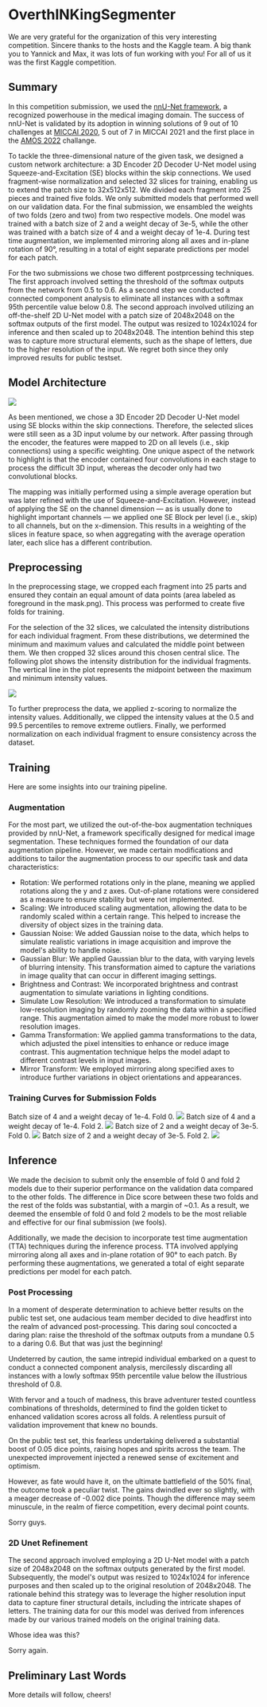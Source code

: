 # OverthINKingSegmenter

We are very grateful for the organization of this very interesting competition. Sincere thanks to the hosts and the Kaggle team. A big thank you to Yannick and Max, it was lots of fun working with you! For all of us it was the first Kaggle competition. 

## Summary

In this competition submission, we used the [nnU-Net framework](https://github.com/MIC-DKFZ/nnUNet), a recognized powerhouse in the medical imaging domain. The success of nnU-Net is validated by its adoption in winning solutions of 9 out of 10 challenges at [MICCAI 2020](https://arxiv.org/abs/2101.00232), 5 out of 7 in MICCAI 2021 and the first place in the [AMOS 2022](https://amos22.grand-challenge.org/final-ranking/) challange.

To tackle the three-dimensional nature of the given task, we designed a custom network architecture: a 3D Encoder 2D Decoder U-Net model using Squeeze-and-Excitation (SE) blocks within the skip connections. We used fragment-wise normalization and selected 32 slices for training, enabling us to extend the patch size to 32x512x512. We divided each fragment into 25 pieces and trained five folds. We only submitted models that performed well on our validation data. For the final submission, we ensambled the weights of two folds (zero and two) from two respective models. One model was trained with a batch size of 2 and a weight decay of 3e-5, while the other was trained with a batch size of 4 and a weight decay of 1e-4. During test time augmentation, we implemented mirroring along all axes and in-plane rotation of 90°, resulting in a total of eight separate predictions per model for each patch. 

For the two submissions we chose two different postprcessing techniques. The first approach involved setting the threshold of the softmax outputs from the network from 0.5 to 0.6. As a second step we conducted a connected component analysis to eliminate all instances with a softmax 95th percentile value below 0.8. The second approach involved utilizing an off-the-shelf 2D U-Net model with a patch size of 2048x2048 on the softmax outputs of the first model. The output was resized to 1024x1024 for inference and then scaled up to 2048x2048. The intention behind this step was to capture more structural elements, such as the shape of letters, due to the higher resolution of the input. We regret both since they only improved results for public testset.

## Model Architecture

![](https://www.googleapis.com/download/storage/v1/b/kaggle-forum-message-attachments/o/inbox%2F6289140%2Fbf19626f416be872fbb0b56b92a6c585%2FModel.png?generation=1686847814703959&alt=media)

As been mentioned, we chose a 3D Encoder 2D Decoder U-Net model using SE blocks within the skip connections. Therefore, the selected slices were still seen as a 3D input volume by our network. After passing through the encoder, the features were mapped to 2D on all levels (i.e., skip connections) using a specific weighting. One unique aspect of the network to highlight is that the encoder contained four convolutions in each stage to process the difficult 3D input, whereas the decoder only had two convolutional blocks.

The mapping was initially performed using a simple average operation but was later refined with the use of Squeeze-and-Excitation. However, instead of applying the SE on the channel dimension — as is usually done to highlight important channels — we applied one SE Block per level (i.e., skip) to all channels, but on the x-dimension. This results in a weighting of the slices in feature space, so when aggregating with the average operation later, each slice has a different contribution.

## Preprocessing

In the preprocessing stage, we cropped each fragment into 25 parts and ensured they contain an equal amount of data points (area labeled as foreground in the mask.png). This process was performed to create five folds for training.

For the selection of the 32 slices, we calculated the intensity distributions for each individual fragment. From these distributions, we determined the minimum and maximum values and calculated the middle point between them. We then cropped 32 slices around this chosen central slice. The following plot shows the intensity distribution for the individual fragments. The vertical line in the plot represents the midpoint between the maximum and minimum intensity values.

![](https://www.googleapis.com/download/storage/v1/b/kaggle-forum-message-attachments/o/inbox%2F6289140%2F1fd4a8e4dbccd46f59d3ca92b19fb74d%2Fintesity_dist.png?generation=1686847846933995&alt=media)

To further preprocess the data, we applied z-scoring to normalize the intensity values. Additionally, we clipped the intensity values at the 0.5 and 99.5 percentiles to remove extreme outliers. Finally, we performed normalization on each individual fragment to ensure consistency across the dataset.

## Training

Here are some insights into our training pipeline.

### Augmentation

For the most part, we utilized the out-of-the-box augmentation techniques provided by nnU-Net, a framework specifically designed for medical image segmentation. These techniques formed the foundation of our data augmentation pipeline. However, we made certain modifications and additions to tailor the augmentation process to our specific task and data characteristics:

- Rotation: We performed rotations only in the plane, meaning we applied rotations along the y and z axes. Out-of-plane rotations were considered as a measure to ensure stability but were not implemented.
- Scaling: We introduced scaling augmentation, allowing the data to be randomly scaled within a certain range. This helped to increase the diversity of object sizes in the training data.
- Gaussian Noise: We added Gaussian noise to the data, which helps to simulate realistic variations in image acquisition and improve the model's ability to handle noise.
- Gaussian Blur: We applied Gaussian blur to the data, with varying levels of blurring intensity. This transformation aimed to capture the variations in image quality that can occur in different imaging settings.
- Brightness and Contrast: We incorporated brightness and contrast augmentation to simulate variations in lighting conditions.
- Simulate Low Resolution: We introduced a transformation to simulate low-resolution imaging by randomly zooming the data within a specified range. This augmentation aimed to make the model more robust to lower resolution images.
- Gamma Transformation: We applied gamma transformations to the data, which adjusted the pixel intensities to enhance or reduce image contrast. This augmentation technique helps the model adapt to different contrast levels in input images.
- Mirror Transform: We employed mirroring along specified axes to introduce further variations in object orientations and appearances.

### Training Curves for Submission Folds

Batch size of 4 and a weight decay of 1e-4. Fold 0.
![](https://www.googleapis.com/download/storage/v1/b/kaggle-forum-message-attachments/o/inbox%2F6289140%2Fb0086c8f134adc9b58a78097cec48151%2Fprogress_0_0.png?generation=1686847908240065&alt=media)
Batch size of 4 and a weight decay of 1e-4. Fold 2.
![](https://www.googleapis.com/download/storage/v1/b/kaggle-forum-message-attachments/o/inbox%2F6289140%2F5afa0a5b3cc9890b40155af6265c9617%2Fprogress_0_2.png?generation=1686847917423689&alt=media)
Batch size of 2 and a weight decay of 3e-5. Fold 0.
![](https://www.googleapis.com/download/storage/v1/b/kaggle-forum-message-attachments/o/inbox%2F6289140%2Facd870b03c91b9f4f6875b9d01a7858f%2Fprogress_1_0.png?generation=1686847926934043&alt=media)
Batch size of 2 and a weight decay of 3e-5. Fold 2.
![](https://www.googleapis.com/download/storage/v1/b/kaggle-forum-message-attachments/o/inbox%2F6289140%2F7cd38547bc3d2d76aa0050889c09ed2a%2Fprogress_1_2.png?generation=1686847935394605&alt=media)

## Inference

We made the decision to submit only the ensemble of fold 0 and fold 2 models due to their superior performance on the validation data compared to the other folds. The difference in Dice score between these two folds and the rest of the folds was substantial, with a margin of ~0.1. As a result, we deemed the ensemble of fold 0 and fold 2 models to be the most reliable and effective for our final submission (we fools).

Additionally, we made the decision to incorporate test time augmentation (TTA) techniques during the inference process. TTA involved applying mirroring along all axes and in-plane rotation of 90° to each patch. By performing these augmentations, we generated a total of eight separate predictions per model for each patch.

### Post Processing

In a moment of desperate determination to achieve better results on the public test set, one audacious team member decided to dive headfirst into the realm of advanced post-processing. This daring soul concocted a daring plan: raise the threshold of the softmax outputs from a mundane 0.5 to a daring 0.6. But that was just the beginning!

Undeterred by caution, the same intrepid individual embarked on a quest to conduct a connected component analysis, mercilessly discarding all instances with a lowly softmax 95th percentile value below the illustrious threshold of 0.8.

With fervor and a touch of madness, this brave adventurer tested countless combinations of thresholds, determined to find the golden ticket to enhanced validation scores across all folds. A relentless pursuit of validation improvement that knew no bounds.

On the public test set, this fearless undertaking delivered a substantial boost of 0.05 dice points, raising hopes and spirits across the team. The unexpected improvement injected a renewed sense of excitement and optimism.

However, as fate would have it, on the ultimate battlefield of the 50% final, the outcome took a peculiar twist. The gains dwindled ever so slightly, with a meager decrease of -0.002 dice points. Though the difference may seem minuscule, in the realm of fierce competition, every decimal point counts.

Sorry guys.

### 2D Unet Refinement 

The second approach involved employing a 2D U-Net model with a patch size of 2048x2048 on the softmax outputs generated by the first model. Subsequently, the model's output was resized to 1024x1024 for inference purposes and then scaled up to the original resolution of 2048x2048. The rationale behind this strategy was to leverage the higher resolution input data to capture finer structural details, including the intricate shapes of letters. The training data for our this model was derived from inferences made by our various trained models on the original training data.

Whose idea was this?

Sorry again.

## Preliminary Last Words

More details will follow, cheers!